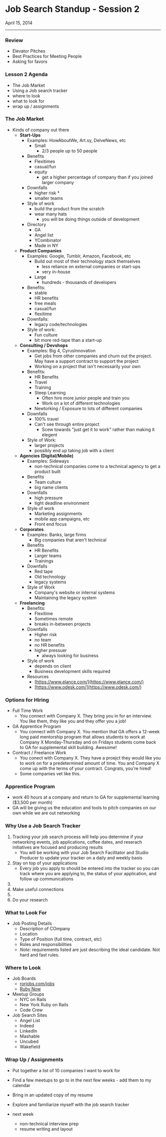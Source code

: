# Job Search Standup - Session 2

April 15, 2014

---

### Review

* Elevator Pitches
* Best Practices for Meeting People
* Asking for favors 

### Lesson 2 Agenda

* The Job Market
* Using a Job search tracker
* where to look
* what to look for
* wrap up / assignments

### The Job Market

* Kinds of company out there
	* **Start-Ups**
		* Examples: HowAboutWe, Art.sy, DelveNews, etc
			* Small
				* 2/3 people up to 50 people
		* Benefits
			* Flexitimes
			* casual/fun
			* equity
				* get a higher percentage of company than if you joined larger company
		* Downfalls
			* higher risk
				* 
			* smaller teams
		* Style of work
			* build the product from the scratch
			* wear many hats
				* you will be doing things outside of development 
		* Directory
			* GA
			* Angel list
			* YCombinator 
			* Made in NY
	* **Product Companies**
		* Examples: Google, Tumblr, Amazon, Facebook, etc
			* Build out most of their technology stack themselves
				* less reliance on external companies or start-ups
				* very in-house
			* Large
				* hundreds - thousands of developers
		* Benefits:
			* stable
			* HR benefits
			* free meals
			* casual/fun
			* flexitime
		* Downfalls:
			* legacy code/technologies
		* Style of work:
			* Fun culture
			* bit more red-tape than a start-up
	* **Consulting / Devshops**
		* Examples: Big 4, CyrusInnovation
			* Get jobs from other companies and churn out the project. May have a support contract to support the project
			* Working on a project that isn't necessarily your own
		* Benefits: 
			* HR Benefits
			* Travel
			* Training
			* Steep Learning
				* Often hire more junior people and train you
				* Work on a lot of different technologies 
			* Newtorking / Exposure to lots of different companies
		* Downfalls
			* 100% travel
			* Can't see through entire project
				* Scew towards "just get it to work" rather than making it elegent 
		* Style of Work:
			* larger projects
			* possibly end up taking job with a client
	* **Agencies (Digital/Mobile)**
		* Examples: Sideways
			* non-technical companies come to a technical agency to get a product built
		* Benefits
			* Team culture
			* big name clients
		* Downfalls
			* high pressure
			* tight deadline environment
		* Style of work
			* Marketing assignments
			* mobile app campaigns, etc
			* Front end focus
	* **Corporates**
		* Examples: Banks, large firms
			* Big companies that aren't technical
		* Benefits
			* HR Benefits
			* Larger teams
			* Trainings
		* Downfalls
			* Red tape
			* Old technology
			* legacy systems
		* Style of Work
			* Company's website or internal systems
			* Maintaining the legacy system
	* **Freelancing**
		* Benefits: 
			* Flexitime
			* Sometimes remote
			* breaks in-between projects
		* Downfalls
			* Higher risk
			* no team
			* no HR benefits
			* higher pressuer
				* always looking for business 
		* Style of work
			* depends on client
			* Business development skills required
		* Resources
			* [https://www.elance.com/](https://www.elance.com/)
			* [https://www.odesk.com/](https://www.odesk.com/)
			
### Options for Hiring

* Full Time Work
	* You connect with Company X. They bring you in for an interview. You like them, they like you and they offer you a job!
* GA Apprentice Program
	* You connect with Company X. You mention that GA offers a 12-week long paid mentorship program that allows students to work at Company X Monday-Thursday and on Fridays students come back to GA for supplemental skill building. Awesome!
* Contract / Freelance Work
	* You conect with Company X. They have a proejct they would like you to work on for a predetermined amount of time. You and Company X come up with the terms of your contract. Congrats, you're hired! 
	* Some companies vet like this. 
	
### Apprentice Program

* work 40 hours at a company and return to GA for supplemental learning ($3,500 per month)
* GA will be giving us the education and tools to pitch companies on our own while we are out networking

### Why Use a Job Search Tracker

1. Tracking your job search process will help you determine if your networking events, job applications, coffee dates, and reserach initiatives are focused and producing results
	* You will be working with your Job Search Facilitator and Studio Producer to update your tracker on a daily and weekly basis
2. Stay on top of your applications
	* Every job you apply to should be entered into the tracker so you can track where you are applying to, the status of your application, and follow up communications
3. 
4. Make useful connections
5. 
6. Do your research


### What to Look For

* Job Posting Details
	* Description of COmpany
	* Location
	* Type of Position (full time, contract, etc)
	* Roles and responsibilities 
	* *Note*: requirements listed are just describing the ideal candidate. Not hard and fast rules. 

### Where to Look

* Job Boards
	* [rorjobs.com/jobs](http://www.rorjobs.com/jobs)
	* [Ruby Now](http://jobs.rubynow.com/)
* Meetup Groups
	* NYC on Rails
	* New York Ruby on Rails
	* Code Crew
* Job Search Sites
	* Angel List
	* Indeed
	* LinkedIn
	* Mashable
	* Uncubed
	* Wakefield 
	
### Wrap Up / Assignments

* Put together a list of 10 companies I want to work for
* Find a few meetups to go to in the next few weeks - add them to my calendar
* Bring in an updated copy of my resume
* Explore and familiarize myself with the job search tracker

* next week
	* non-technical interview prep
	* resume writing and layout